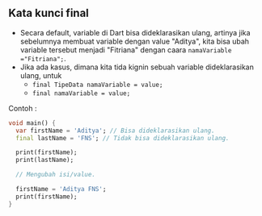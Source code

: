 ## Kata kunci final

- Secara default, variable di Dart bisa dideklarasikan ulang, artinya jika sebelumnya membuat variable dengan value "Aditya", kita bisa ubah variable tersebut menjadi "Fitriana" dengan caara `namaVariable ="Fitriana";`.
- Jika ada kasus, dimana kita tida kignin sebuah variable dideklarasikan ulang, untuk
    - `final TipeData namaVariable = value;`
    - `final namaVariable = value;`

Contoh :

```dart
void main() {
  var firstName = 'Aditya'; // Bisa dideklarasikan ulang.
  final lastName = 'FNS'; // Tidak bisa dideklarasikan ulang.

  print(firstName);
  print(lastName);

  // Mengubah isi/value.

  firstName = 'Aditya FNS';
  print(firstName);
}
```